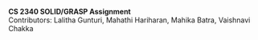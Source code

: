**CS 2340 SOLID/GRASP Assignment** <br>
Contributors: Lalitha Gunturi, Mahathi Hariharan, Mahika Batra, Vaishnavi Chakka
